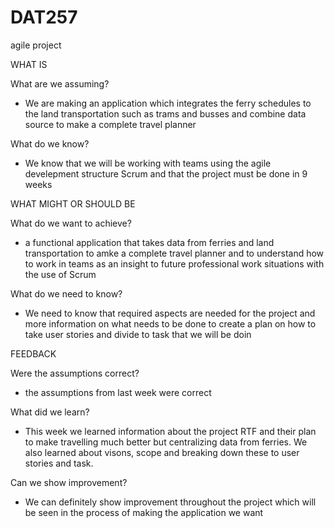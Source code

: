# DAT257
agile project

WHAT IS 

What are we assuming? 
- We are making an application which integrates the ferry schedules to the land transportation such as trams and busses
  and combine data source to make a complete travel planner
  
What do we know?
- We know that we will be working with teams using the agile develepment structure Scrum and that the project must be done in 9 weeks

WHAT MIGHT OR SHOULD BE 

What do we want to achieve?
- a functional application that takes data from ferries and land transportation  to amke a complete travel planner and to understand how to work in teams as an insight to future professional work situations with the use of Scrum

What do we need to know? 
- We need to know that required aspects are needed for the project and more information on what needs to be done to create a plan on how to take user stories and divide to task that we will be doin

FEEDBACK

Were the assumptions correct?
- the assumptions from last week were correct

What did we learn? 
- This week we learned information about the project RTF and their plan to make travelling much better but centralizing data from ferries. We also learned about visons, scope and breaking down these to user stories and task.

Can we show improvement?
- We can definitely show improvement throughout the project which will be seen in the process of making the application we want
